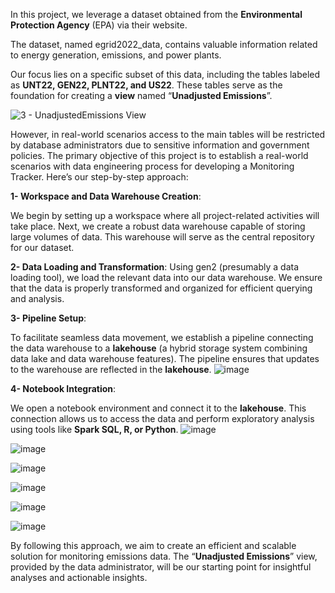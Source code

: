 In this project, we leverage a dataset obtained from the **Environmental Protection Agency** (EPA) via their website. 

The dataset, named egrid2022_data, contains valuable information related to energy generation, emissions, and power plants.

Our focus lies on a specific subset of this data, including the tables labeled as **UNT22, GEN22, PLNT22, and US22**. These tables serve as the foundation for creating a **view** named “**Unadjusted Emissions**”. 


![3 - UnadjustedEmissions View](https://github.com/DallasBaba/Adjusting-Unadjusted-Emissions-with-AI-Solution/assets/104704361/a6d19eb6-6e8c-41a8-9ab8-2fe157194099)

However, in real-world scenarios access to the main tables will be restricted by database administrators due to  sensitive information and government policies. The primary objective of this project is to establish a real-world scenarios with data engineering process for developing a Monitoring Tracker.   Here’s our step-by-step approach:
 
**1- Workspace and Data Warehouse Creation**:

We begin by setting up a workspace where all project-related activities will take place.
Next, we create a robust data warehouse capable of storing large volumes of data. This warehouse will serve as the central repository for our dataset.

**2- Data Loading and Transformation**:
Using gen2 (presumably a data loading tool), we load the relevant data into our data warehouse.
We ensure that the data is properly transformed and organized for efficient querying and analysis.

**3- Pipeline Setup**:

To facilitate seamless data movement, we establish a pipeline connecting the data warehouse to a **lakehouse** (a hybrid storage system combining data lake and data warehouse features).
The pipeline ensures that updates to the warehouse are reflected in the **lakehouse**.
![image](https://github.com/DallasBaba/Adjusting-Unadjusted-Emissions-with-AI-Solution/assets/104704361/f56d4d00-f8d2-468b-8531-ab150d983356)

**4- Notebook Integration**:

We open a notebook environment and connect it to the **lakehouse**.
This connection allows us to access the data and perform exploratory analysis using tools like **Spark SQL, R, or Python**.
![image](https://github.com/DallasBaba/Adjusting-Unadjusted-Emissions-with-AI-Solution/assets/104704361/d3c4b350-850b-4ddc-877c-13784d0833e7)

![image](https://github.com/DallasBaba/Adjusting-Unadjusted-Emissions-with-AI-Solution/assets/104704361/054266d0-3ae7-4f92-b9c9-dcaa1d62d1ee)

![image](https://github.com/DallasBaba/Adjusting-Unadjusted-Emissions-with-AI-Solution/assets/104704361/bad36871-1d13-4ad3-83e8-dbba3a4374cb)

![image](https://github.com/DallasBaba/Adjusting-Unadjusted-Emissions-with-AI-Solution/assets/104704361/1c5e5170-cf9d-499e-ba87-94bd35bfe98e)
 
 ![image](https://github.com/DallasBaba/Adjusting-Unadjusted-Emissions-with-AI-Solution/assets/104704361/22dbf6ae-44f6-4ef1-ba72-5c7172682dd1)

![image](https://github.com/DallasBaba/Adjusting-Unadjusted-Emissions-with-AI-Solution/assets/104704361/99fd0d0b-14ad-4561-b825-cb8555c8dd9c)

By following this approach, we aim to create an efficient and scalable solution for monitoring emissions data. 
The “**Unadjusted Emissions**” view, provided by the data administrator, will be our starting point for insightful analyses and actionable insights.
